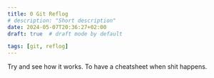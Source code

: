 ```yaml
---
title: 0 Git Reflog
# description: "Short description"
date: 2024-05-07T20:36:27+02:00
draft: true  # draft mode by default

tags: [git, reflog]
---
```


Try and see how it works. To have a cheatsheet when shit happens.
